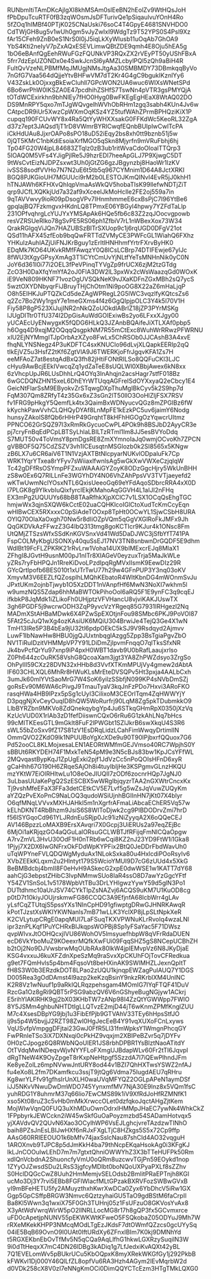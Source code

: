 RUNbmItiTAmDKcAjlgXl8khMSAm0slEeBN2hEolZv9WtHQsJoH
fPbDpuTcuRTF0fB3zqWOsmJsDFTurivQe1pSiqaulvuYOnH4Ro
5fZOq1hIMBf40PTjK025CNaUski76soC4T4GpyE4681SNVHDO0
CdTWjGH8ug5v1wUh0gm5vJyZwIxI9WdgTz9T52YPS0S4Psl9Xz
fAr15CFeh9ZnB0eS1NrS0I0jJ5iqLkXyWIusb11uOqAb7GhOA9
YbS4Kti2neIyV7pZxAQxESEVLimwQBtZDE9qmh4E8Oju5hEA5g
1bO6eBAnfQgEehRWuFGzFQUNkVP3RQxZX2rVEyPT50yUShFBxA
5frr7dzEpUZONDx0e4SwkJcnSl6yAMZLcbylPQl5zQh9aBiH4R
FuItQvVzeNLPBMfMqJMUgjNMsJtgAa30SMBMDY73DBmkqqByVo
7nGfG7Vaa564dQjjeYtvBHFwVM7dT2Kr4G4gC9bgukIKznlYy6
V43ZskLk0OjxxgBkEwCluhll7GPcWON2UA6wuc6WIXsWNetSPd
6Bo6wrPhW0lKSZA0E47pcdhihZSHfS7TswNn4pVTR3gsPMYQjA
tOTdWCExirkhn9bhNlEy7fHO0Hyg0BwFKEgEgHEaX8WtAQ02DO
DS9MnRPY5qxo7mTJgWQvgelhWVhObRHm1zgq3sabh4KUn4Jv6w
CAtpcDR9iUr5XwzCpWXmOqKSz4YZ5tufWAhZPrmBPHQziKiX1P
cupqq190FCUvWY8x4Ra5QtYyWHXXsakG0FFKdWc5KeoRL32ZgA
d37z7ept3JAQsd1jT1rD8VWmrBYRICwqfEQnbBUIplwCwlTcPA
iCkHdUAu8JjxrOAPo8sPO18uD52iEqy2bs8xh0tt9bznb51j5w
0jQT5KMrC1nbKdiEsoiaXrfMGO5qSkn8Mjyrfn9mVRuFbhj6hj
Tp04FG20W4jpL84683ZTqIz0zB3ub1ritWvaCdoOloalTTQrp3
5IOAQ0M5VFs4YJigPjlRe5J9hzrEDI7heeApGLJ7P9XjwgC5DT
9tWsCvtEizNJDPZsxwt3Uh0jGtZG6gzJBgynzbj8HaoWr1lzKV
ivSSS8sodfVVHo7N7N2uE6t5tb5q967CYMnim1D64A8JctXRKI
BGQ8PJKGioUH7MGUUci9rM2b0LESTOJKmQINvI4EvR5jJ0khH1
hTNJAWh6KFHXvQhIqpVmaAsWkQV5hobaTIsK99llefwNDTjZiT
qrp9JCfLXQKkjUd7a32af9xXceeIJkMoHcIle2FE2oj559a7in
9qTAVVwvy9ioR09pDsogVPv7IHnmhmmeE6cxBsPjC7I96YtBe6
gpqlajBQ7FzkmgvxHKdnLQ8TPmxE06YBGyl4hpwy7YZFdTaLlp
231OPfvqhrgLcYUJYxYMSApAk6HQe5fb6c83Z2zqJOocvgpowb
resVZRSUeRlko78gSvPE5RS06ph1ZfbiV7rL1nWBexXox73W34
QrakRGlgqViJQn7HAZUBSzBITrSXUop9c1j6rqUGD0DFgV21ot
QSd11hAFX45zfEob9bqQwFRTTdZVMyCE3PWFcGL1WiahQ6FXhz
YHKuIzAuhIAZjUiFNJKrBguy1zErItlHNHhmfYrtrFXrvByHK0
EDqMk7KO64UKvkRMfFAwqzY0Q8ICsLCBrp74DTIFEwje67ylJc
8fWU3tXgyGPsyXmAg3T1iCYtCmUvYjNLtfYeTsMNHnNik0yC0N
JoY6d361I0i77i2OEL3fPeVPinqTYVgZp9frUCX6zjM2tzGTdg
ZcO3H0DaXfqYmYfA2oJ0FlA3DW2lL3pxWx2cWsWaazqGd0WOxK
iE9VeN809HKNF71vozOgUVSQkNeK9vJXaKDFnZGxMBh2sQ7ycS
5wztOXYDNbyqrFiJBruyTHjChOtm1Ni9poOG8X22aZ6mHaLjqP
O8h5EIHKJuPTQZkCd5deZAgWPRegL2G5lWC3vqzlfyKQtcsZs6
q2Zc7Bo2Wy1rgsY7e1meGXms4f4z6GgQIpjpOLC3Y4k5l70V1H
Fiy58P8gP523XiJujINR2nNkQZoUOkdIABrlZ18jZP3PYrMSKg
lJUgDITtr0TfU374I2DpGisAuWdGOIExiwBs2yo6LFxxXJgy00
yUCAEcUyENwygxK5fQDG6HLkQ3JZAnbBQAifeJiXTLXAf0pbp5
h6Ogq4D9xqjM2OQqqQsgpkNM7R55mCtExc8WuhWrRRwzPFWRNU
xIU2EjNYMmgITJpOrbAzXZyo8FwLx5ChRSOb0JJCAshB3A4xvE
fhqNLYNSNegz4P3uKDFTC4sxKNUClo96dLvjXLQapkEERIp2qQ
tIkEjVZ5u3HsfZ2tKf6ZgtVlA9J6TWERKjoFfrJgqvKFA1Zs7H
eeMFAoZ7at8estqAdBxQ3fh82jHtiFONtRILSo8QQFuCKl3LJC
cHyu9AwBcjEEkIVwcqZq1ydZaTeE8sUQLWl0XBbjAwex6kN8xx
6zVhcpUpJR6LUsDhhLrQ4OYq3InAhqjn2acsHagr7stfF018Bz
6wGCDQNZHN15xeL6DhEYrWTUqqAGFreISdOYXxyaQ2eCbcy1E4
GeicNtFlarSsM9EByokvZrSTqwgDXpThuMgIBkCyv5k2S9hp7d
FqM307Qm8ZRfyT4z35Gx6xZ3sGn2lT50llO3OoHlZljFSX7RSV
fv1FRG9pHkgY5QemfLk4tx3QaimBxWDNyucvQGz8mZPGIBz6fW
kKychkPawVvhCLQHQyDYAf8LnMpFE1kEzkPC5uv6jaimY6Nodg
hunsyZAkolS8fQb6rHHrP49GrqhtT8kHFhHGOgOzYqwcrUItmz
PPNCO62GrSQZ97I3xRmRkGycuoCwPL4POk9h8BSJbD2AyyCR3e
pj7cryFnBqEdPCpLBTSyLhlaLBILTzRTml1Im8JJ5esBVYoDdq
S7MUT50v4ToVmsY8pmDgsRE8ZmXYmnoIaJq0wmjOCvoKh7ZPCN
gVBBOF5Q75CdZSZV3vh1ICEusqtnMSGlozb0k2SI8565x5KNgw
zB6LX7u6CR6aiV6T1N1VzjAXTBtNlcpyarNUKvlODpaluFk7Cp
WRK1YqrYTxea8rYFyv7sWiiaxlfwnlsAg5wGkXwVWXeCzjqlqW
Tc42gDFfRsOSYmpPFZxuWAAAiGYZoyK8ODzGgcHjry5WkUnBHH
zS8w0Ex6Q7RILLnFe3WGYhDY4N06VhZAhPpsVV3TVTjaeyefd2
wKTwUwmNclYOsxNTL6QxisUeeoGq69eYFdAqoSDbrcRRA4xX0D
I7PLGK8g9YIkvbIuQixfyrcIEkjKMahoAqGGVH4L1aIJI2nFHq
EX3mPg2UQUUYs68bB8TAaRfhkXjpXClC7v1LSX1OCqQsEhgTGC
hmjwWx3qjnSXQW6kCctE02uaCQHKlcoIGlCtoXudTcKmCcyEqn
wHIBwCEX5RXxxxC0pSiAdeTOOxp8TpHt0OCwYL1SjwCSbH8URA
OYlQ70OlaXaOxgh70Nw5r8dIiOZpVQm5qGgVXGlRoFkJMFx9Jh
QqGKDVkAzFFwzZ3G4IbQ313tmg8goKCTIcr9KJur4k1ONsc8Fm
UtQMjZTSzsWfxSSdKnKGVSnxVd41Wd5DaDJWC3jSfbYfT741PA
FspCOLMyKbgUSONXy40quSsEJ17NV3TN8snbwnDrGQDF5E9dhm
WdlBt19FcFLZPKRK21rRvLrw1Voha14UX9bIMExcrEJq8MlaX1
ZFhgI8JGvtH9usnM00pJ1nITr8XIAGeV0eyzuxTrja5MaJkWLe
yZRs7ryFbHPQJn1RreKiDvoLPzdIpqRgMVxIIsmK9EewDIz29R
GYcQrtIpofb6BES010t1xUTrTwU77h29w4GFnPUP3Y3nq03oKV
XmyvM3V6EEZLfQZosplhLMQhKEbatoR4WItKbnDG4mWOnmSvJu
JPxtUKm2ojnbTjwyb1O5XzDDT1nVAnpfHf6MwN3NoXI7wkhm5l
w9umzNQS5Zdap6hhMaBWTOkPihoOol6aRQ5F1E9ynFC3q9cqEJ
ifkbkP8JqMdk1iZLikoFh0UHjptzVFVHancU8vjviKAKJUswTX
3gh6PGDF5j9wcrwODH3ZqP9yvcVzYRgeq85G7931IRHgezl2Nq
MADmXStAHBaMDwk6X4PZwSpEXOtjnFou98SMbc6PKJ9PoVOl87
5FAt25cJuQ1wXg4ozKAsiUK6MQiU304BrwiJe4TejQ3Ge4X1wN
TmH13IRe5P3B4bEa9jU32tl6pdpOEkC5kSJ9V9Rsdqyd2Ajmvv
LuwF1IbNawHw8HBU0jgQJUxtnbqglAzgg5Zpp3BsTgiaPgvZbO
NV1TiRuIDzitVHMMpVP7Y91LDiDmZjlpvmFnqqO7qlTksSfxNR
Jk4bvPcfQrYu97xnp9iP4pxH0WBT1davb9U0bRafLaaujxrlso
Z0Ph644zcOuRK58VshG8QcoaXam3jgt3YA8ZhPWZdsyo3ZrgSo
OhPylIl59CXz28DVN32xHHb8d3VvfXTKmMPUjVy4gmew2dAbtA
lF603CHLXQL6MhRr8HWuKLsMrEteDVSQPv5Ht3pxja4AALbCxh
3umJk60mlYVtSaoMrG7W4SoK6yilzSSbfjN099KP4sNVbDmSZj
goRsEv90M6WA6cPivgJ9TmauTyaV3kqJnFzPDo7Hxvi3ARoFKO
rasqHWa4HB9lPzx5pSg1cUyI3CilixoM3CEOrlTqm4ZqHWWYjY
D3pqgNjXvCeyOuqID8hQW5WoRurfrj90LqM8Zg5pkTDubmkkO9
LlbBYRZbn9MKVo8ZdQnekqybgYp4Ju6STkqGHmRpX0350jXzVq
KzUcVUD0X1rlAb3zD1fefDiiswnCQxO6rRu6G1zkAhLNq7bHcs
99cMITKEesGTL9mGklt8FuF2lPWGbt1SZlJkrB6swXkqU4S3R6
sWL55bZoSxv9fZ17S81zV1EsDRqLidzLCahFimWwqyDrtimlIN
OmmQVO2ZKdO9lk1NPUUBoYgXcXDe9u90T90lPjbxrfQQuox7G6
Pd52ooCL8KLMojxesaLEN1AEORtWMfmGEJVmso40RC7WpjhS0Y
sBBUt6RKYDEH74F1MxkTeN54pM9e3N5cBJs83bw1KpJCsYFfWL
2MQvqastBypKqJ1ZpUgExki2pjf1JdVzCc5nPoQOIsHFnD6xyR
gCaHhh67G190H6ZRqeSAjOh8i4tuyIbIjHe3KSPgmvGLnzHKQU
mzYKtW7EiOlRHltwLu1O8eOeJIUQII7zODf6zocnrHQp7JgNJ0
3uLbasUUaKePgQ2SzESCBX5wWRgIbjqyzrTAA2nGXWtrCncxKx
Tj9vshMfeEFaX3FFa3detCEtkCV5E7Lvf5g5wZsJqVuwZUQyKm
aYZQzPvEXoPnC9NaLOQ3qudoWSiUjnhBGIInHN7jKt07X4blyr
O6qfMNqLVVvxMXHJAHkI5m1nXgrfrAFmaLiAbcaEChER5Vq57w
kELhDKNT4RbBhzm9JsiS6S8WIToDjwk2cg9PlBDODrvZmi7hrD
f56lSYGqoCd961YLJRdnEuSRjp0Jc91izNiZyyqA2X6oQQeCEJ
AV146BpzzLoMAXB9ErsXAvqri7X0Gcpj3UiERUs2a97eqZEjBc
6MjOi1aKRjqzGO4aQGuLalORsuGCLWBTJfRFijqFmNICQaOpgw
A7rvZmVL3HvU30OdF1H0nTRb6wCqi8KZ2nJ23YD9FtW1i1Gka8
1Pjyj7X2DX6IwGNFrxOkFDdWpKYPFix2BtQ0JeDDrFbdWavUh0
uTqWPYneFVLQDQWgMyduAx1NLokSxka80u4HxlcdiPOoRsyIv6
XVbZEEkKLqxm2u2Hlntyt179S5WcioYMUI9D7cG6zUUd4x5XkG
BeBMBdcbj4bmII8F0eHvH9ASkecG2xpE0dwWSE1w1KATT7dY68
aahCjG3ebpstZHibC3IvpNMmwSUo8IaR4ssO8D7awYzGgcYFtf
Y54ZV1SnSoL1v5178WpbVtTBu3DrLYHlgwzYywY59d5glN3Po1
DUTtdhmc10aUrJSV74CYkTIpZsNAZvj6ACQS9uKM7U1KuOD8cg
p0tD7t10kiyJOUjrskmwFG86CCQC3A9EfjnfA68IcbWrr4gLAv
yLsfCqZTUtqjS5pssYXs1NInCpHD91gfiwptgDRwGJHNRKAwqR
kPotTJzstXsWKIYKWNanls7mB71wLLK3YclXP8jLpSLtNpkXeR
K2CVLytupCRgE0apqMUl7LaFSuqTKXVPWNuKLrRvolq4wzaLNl
ipr3znPLKqf1PuYCHRxBIJkqpsWOPBj8Sp1yFSaYac5F71DWsz
qvpWIvxJtOOHQcxjIVU86WohOV5lmsyuefhbpW8qVFrRdaDUEN
ecD6VkYboMuZ9KOeexrMQfkXwFUi09FqqSHZ5gS8NCepUCBhZH
b2tOj2No9DJVwsbrwMqOUbRAx80lkW4jpIEMvpVz6N8JKyDjaE
KSG4vxxuJ6kuXFZdnXpeSzMq9raSvxXpCKUhFOjTovCFRedkua
g9et7FQmHvls5p4bm4FqsoVt8beHXinAK9SWlMHZLJexnQpItT
fH8S3W0b3ERzdkDOT8LPao2zUQU1kjnqpEWZagPulAUQ7Y1DGS
D005Rea3gOdDAmst4l9azp2keKzqBsinY9nkzRKrblXM4UnINC
K2R8Vz1wNuuf1p9aRkIQLRqzpehsgam4MOmIG7IYqFTQF41DuV
RzcGa1Oz8gRi9QBT5rPSG9abzQV6V6nGShyeBugNGjyw1ACkrj
E5rihYlAKlRHK9gj2bX03KHbTW7zANp98I4ZzQtYGWWpp7FWIO
8Y5JSMm4ghbuNHTDtIgLLQTvzE2mjD44jT6wKnmZPMfKnglZUU
M7c4XsesDBpYG9jbj1u3FibEfPjb9GTVAhV33TEy6hHpsStfJO
ij9s5p4W5bvjjJ2RZT98ZwI0HgJecEeB4Y91vqXUXoFCnLxyws
VqUSvfpVmpggDFjtai23GwJ0FfR5Ll31fmWpksY1WmgnPhcqGY
FwPRnIeTSo3iX7DXNxqi0cPkHZ9vqxjm2XBIPeBZvr5q7jDYFv
0H0zCJpogz6Q8RWbNQoUlER1JS8rbhDPBR1YsBIztNaoATitdY
OtTVdqMwINDeqvWjvNYYFLoFXmgUJBdapWLv60Fr2tTl6Jqvpl
dRgTNeW4K9OyZpgeT8rKxpNeHtpgf5SzzdA7l7iQEwPlhndJFm
Ke8yeZolLz6mpNVwwJntURY8od44v1BZI7QhHXTwsYSWZ2nfAJ
fu4eXo8L2fm7DKamfkcu3ssjT9jtQg6Vdma75IugdAEU7qRHru
Kg8wrYLFfv91gfhsIrUnXLH0waUVqMFYQZ2OGLpAPeN1aymDSf
iJJ5NKvVNwuDwDmWDO745YynxmfMV7NjA30E9lnz8x5VQm1fsC
yuhRDG1Y8uhmrM37q66lio7EwCMS89k1iV9XfRdJoHfRZMNfK1
xso5Kt08ruZ3c5vHb0mMkXrwccOLet0dzfqkoJqctAHgZjtKem
MojWIwVqnQ0FUQ3uXhMDuOwnOdrxIHMMpJHaEC7ywNk4WhkCkZ
1FPpbyrkJEWCckn2iW45wSkfGuOaPoyzmzbd54SADamHotvqx5
yjXAVdvQV2QUvN6Xao3OCylhWP6VsEJLghcjvreTAzdzwTINhO
baih8PZsJnEsLBIJwHXf6nRJxFXgLTjC8HZkgs5S5x72Cp9ffp
AAsG60RRIEEOUO1k6bMfv74jaxSslcNau87shCld4AO32vqguH
1AROXnvb9TJPC8p5dJmKkH4ba79thNcpEKqaHsokAg0i3KFgKJ
lkLJnCOOuIwLEhD7m7m7gtxtQhniOWWYhZ3X3bTTeHUFPk50Rm
xdIQnVcbdnA2ShuoncfyVmU0oQRm8uzcwvTGjPn59EOykd1nop
1ZYyOJZwsdSDu2LRsS3jgfcyMDIbt0boNQoUXPyaPXLf8sZZhv
S0HclDQGcCwZ8Uuh2HmMemjvSELOdsb2BmIitPRaEPTnjh8KGI
ucMo3Dj3Y7rvi5EBb8FGFlWlacfMLtGPzakBXRVFozSWBwGVxB
yI9mBFeHETU5fy2AMuyzthxhKwrXwDCa0Zyx6YbDhcV5iRw1GX
Ggp5GpCSffpBRGW3Nmvc6QztzyhaiGU5TaO9gdBStM6faCrpIl
Ba8Kl5Wwn3q1wxiX75F0Gh3TUHnj05z1FsUFzuO8GKVosYvAx8
X3yAtWdVwrqWirW5pO2lINRLLocMG8r17h8gQP3fx5GCvmxrce
uFD0cApetjpNUNV55pEKWKWtKFweO5FSQkobaZ05ODYuJ9Mh7W
rRXeMKekKHPP3NMcqMOdLTgEzJKdsF7dtOWmfQZzcs0gcUYySq
04iE5BqB69OvnO9I0UAt0IftURdXy6ZFnxIBIm7K0kj9DMNhYd
t5RGXEKbnEbOvTfMv5N5qCQa9AqLlfhG1hkwLGXRzySuqilN3W
9i0dTtHeqxX7mC4DN26lDBg3kADiq1g7LfJedxiKvAQXt42yBL
7Q1EVELomWv5pBUkrUCu5KbOQpxK8myXRekWKGfGy1j292PkbB
kFWKvl1Dj000Y46QlLfZL8opfVu6RA3Hzh4AGym2IEvMqrbW2d
d0VDk258cX8V0zI7eNNgKmOCi0DimQQYCTcEzm3HTgTMkLQXG0
